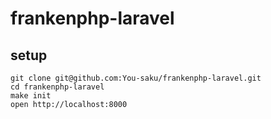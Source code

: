 # frankenphp-laravel
## setup
```
git clone git@github.com:You-saku/frankenphp-laravel.git
cd frankenphp-laravel
make init
open http://localhost:8000
```
